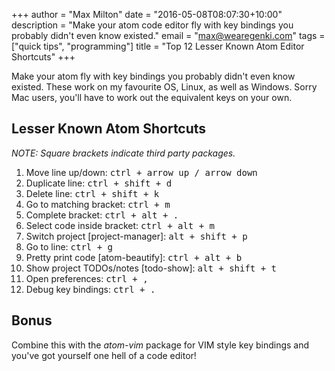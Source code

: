 +++
author = "Max Milton"
date = "2016-05-08T08:07:30+10:00"
description = "Make your atom code editor fly with key bindings you probably didn't even know existed."
email = "max@wearegenki.com"
tags = ["quick tips", "programming"]
title = "Top 12 Lesser Known Atom Editor Shortcuts"
+++

Make your atom fly with key bindings you probably didn't even know existed. These work on my favourite OS, Linux, as well as Windows. Sorry Mac users, you'll have to work out the equivalent keys on your own<!--more-->.

## Lesser Known Atom Shortcuts

_NOTE: Square brackets indicate third party packages._

1. Move line up/down: <kbd><kbd>ctrl</kbd> + <kbd>arrow up</kbd> / <kbd>arrow down</kbd></kbd>
2. Duplicate line: <kbd><kbd>ctrl</kbd> + <kbd>shift</kbd> + <kbd>d</kbd></kbd>
3. Delete line: <kbd><kbd>ctrl</kbd> + <kbd>shift</kbd> + <kbd>k</kbd></kbd>
4. Go to matching bracket: <kbd><kbd>ctrl</kbd> + <kbd>m</kbd></kbd>
5. Complete bracket: <kbd><kbd>ctrl</kbd> + <kbd>alt</kbd> + <kbd>.</kbd></kbd>
6. Select code inside bracket: <kbd><kbd>ctrl</kbd> + <kbd>alt</kbd> + <kbd>m</kbd></kbd>
7. Switch project [project-manager]: <kbd><kbd>alt</kbd> + <kbd>shift</kbd> + <kbd>p</kbd></kbd>
8. Go to line: <kbd><kbd>ctrl</kbd> + <kbd>g</kbd></kbd>
9. Pretty print code [atom-beautify]: <kbd><kbd>ctrl</kbd> + <kbd>alt</kbd> + <kbd>b</kbd></kbd>
10. Show project TODOs/notes [todo-show]: <kbd><kbd>alt</kbd> + <kbd>shift</kbd> + <kbd>t</kbd></kbd>
11. Open preferences: <kbd><kbd>ctrl</kbd> + <kbd>,</kbd></kbd>
12. Debug key bindings: <kbd><kbd>ctrl</kbd> + <kbd>.</kbd></kbd>

## Bonus

Combine this with the _atom-vim_ package for VIM style key bindings and you've got yourself one hell of a code editor!
